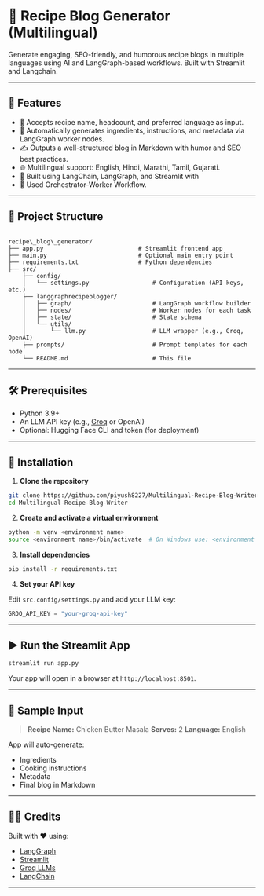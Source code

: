 # 🍲 Recipe Blog Generator (Multilingual)

Generate engaging, SEO-friendly, and humorous recipe blogs in multiple languages using AI and LangGraph-based workflows. Built with Streamlit and Langchain.

---

## 🚀 Features

- 📝 Accepts recipe name, headcount, and preferred language as input.
- 🤖 Automatically generates ingredients, instructions, and metadata via LangGraph worker nodes.
- ✍️ Outputs a well-structured blog in Markdown with humor and SEO best practices.
- 🌐 Multilingual support: English, Hindi, Marathi, Tamil, Gujarati.
- 🧠 Built using LangChain, LangGraph, and Streamlit with
- 🧪 Used Orchestrator-Worker Workflow.

---

## 📁 Project Structure

```

recipe\_blog\_generator/
├── app.py                           # Streamlit frontend app
├── main.py                          # Optional main entry point
├── requirements.txt                 # Python dependencies
├── src/
    ├── config/
    │   └── settings.py                  # Configuration (API keys, etc.)
    ├── langgraphrecipeblogger/
    │   ├── graph/                       # LangGraph workflow builder
    │   ├── nodes/                       # Worker nodes for each task
    │   ├── state/                       # State schema
    │   └── utils/
    │       └── llm.py                   # LLM wrapper (e.g., Groq, OpenAI)
    ├── prompts/                         # Prompt templates for each node
    └── README.md                        # This file

````

---

## 🛠️ Prerequisites

- Python 3.9+
- An LLM API key (e.g., [Groq](https://console.groq.com/) or OpenAI)
- Optional: Hugging Face CLI and token (for deployment)

---

## 🔧 Installation

1. **Clone the repository**
```bash
git clone https://github.com/piyush8227/Multilingual-Recipe-Blog-Writer.git
cd Multilingual-Recipe-Blog-Writer
````

2. **Create and activate a virtual environment**

```bash
python -m venv <environment name>
source <environment name>/bin/activate  # On Windows use: <environment name>\Scripts\activate
```

3. **Install dependencies**

```bash
pip install -r requirements.txt
```

4. **Set your API key**

Edit `src.config/settings.py` and add your LLM key:

```python
GROQ_API_KEY = "your-groq-api-key"
```

---

## ▶️ Run the Streamlit App

```bash
streamlit run app.py
```

Your app will open in a browser at `http://localhost:8501`.

---

## 🧪 Sample Input

> **Recipe Name:** Chicken Butter Masala
> **Serves:** 2
> **Language:** English

App will auto-generate:

* Ingredients
* Cooking instructions
* Metadata
* Final blog in Markdown

---

## 👩‍🍳 Credits

Built with ❤️ using:

* [LangGraph](https://www.langchain.com/langgraph)
* [Streamlit](https://streamlit.io/)
* [Groq LLMs](https://console.groq.com/)
* [LangChain](https://www.langchain.com/)

---
